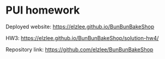 # PUI homework

Deployed website: https://elzlee.github.io/BunBunBakeShop

HW3: https://elzlee.github.io/BunBunBakeShop/solution-hw4/


Repository link: https://github.com/elzlee/BunBunBakeShop
